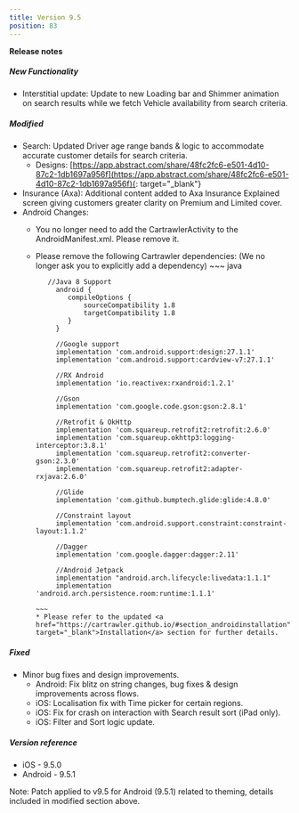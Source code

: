 ```yaml
---
title: Version 9.5
position: 83
---
```


**Release notes**

##### New Functionality
* Interstitial update: Update to new Loading bar and Shimmer animation on search results while we fetch Vehicle availability from search criteria.

##### Modified
* Search: Updated Driver age range bands & logic to accommodate accurate customer details for search criteria.
  * Designs: [https://app.abstract.com/share/48fc2fc6-e501-4d10-87c2-1db1697a956f](https://app.abstract.com/share/48fc2fc6-e501-4d10-87c2-1db1697a956f){: target="_blank"}
* Insurance (Axa): Additional content added to Axa Insurance Explained screen giving customers greater clarity on Premium and Limited cover.
* Android Changes: 
    * You no longer need to add the CartrawlerActivity to the AndroidManifest.xml. Please remove it.
    * Please remove the following Cartrawler dependencies: (We no longer ask you to explicitly add a dependency)
          ~~~ java
          
             //Java 8 Support
               android {
                  compileOptions {
                      sourceCompatibility 1.8
                      targetCompatibility 1.8
                  }
               }
            
               //Google support
               implementation 'com.android.support:design:27.1.1'
               implementation 'com.android.support:cardview-v7:27.1.1'
            
               //RX Android
               implementation 'io.reactivex:rxandroid:1.2.1'
            
               //Gson
               implementation 'com.google.code.gson:gson:2.8.1'
            
               //Retrofit & OkHttp
               implementation 'com.squareup.retrofit2:retrofit:2.6.0'
               implementation 'com.squareup.okhttp3:logging-interceptor:3.8.1'
               implementation 'com.squareup.retrofit2:converter-gson:2.3.0'
               implementation 'com.squareup.retrofit2:adapter-rxjava:2.6.0'
            
               //Glide   
               implementation 'com.github.bumptech.glide:glide:4.8.0'
            
               //Constraint layout
               implementation 'com.android.support.constraint:constraint-layout:1.1.2'
            
               //Dagger
               implementation 'com.google.dagger:dagger:2.11'
            
               //Android Jetpack
               implementation "android.arch.lifecycle:livedata:1.1.1"
               implementation 'android.arch.persistence.room:runtime:1.1.1'
            
          ~~~
          * Please refer to the updated <a href="https://cartrawler.github.io/#section_androidinstallation" target="_blank">Installation</a> section for further details.
      
##### Fixed
* Minor bug fixes and design improvements.
    * Android: Fix blitz on string changes, bug fixes & design improvements across flows.
    * iOS: Localisation fix with Time picker for certain regions.
    * iOS: Fix for crash on interaction with Search result sort (iPad only).
    * iOS: Filter and Sort logic update.
    
##### Version reference 
* iOS - 9.5.0
* Android - 9.5.1

Note: Patch applied to v9.5 for Android (9.5.1) related to theming, details included in modified section above.
